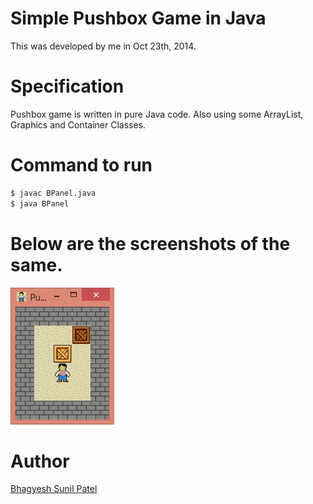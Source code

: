 # Simple Pushbox Game in Java

This was developed by me in Oct 23th, 2014.

# Specification

Pushbox game is written in pure Java code. Also using some ArrayList, Graphics and Container Classes.

# Command to run

```sh
$ javac BPanel.java
$ java BPanel
```

# Below are the screenshots of the same.

![Playing Game](./pushbox.jpg)

# Author

[Bhagyesh Sunil Patel][1]

[1]: https://github.com/uzrnem

